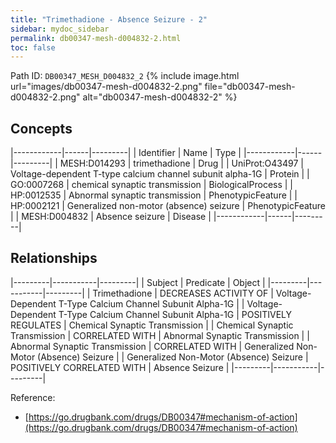 ```yaml
---
title: "Trimethadione - Absence Seizure - 2"
sidebar: mydoc_sidebar
permalink: db00347-mesh-d004832-2.html
toc: false 
---
```



Path ID: `DB00347_MESH_D004832_2`
{% include image.html url="images/db00347-mesh-d004832-2.png" file="db00347-mesh-d004832-2.png" alt="db00347-mesh-d004832-2" %}

## Concepts

|------------|------|---------|
| Identifier | Name | Type    |
|------------|------|---------|
| MESH:D014293 | trimethadione | Drug |
| UniProt:O43497 | Voltage-dependent T-type calcium channel subunit alpha-1G | Protein |
| GO:0007268 | chemical synaptic transmission | BiologicalProcess |
| HP:0012535 | Abnormal synaptic transmission | PhenotypicFeature |
| HP:0002121 | Generalized non-motor (absence) seizure | PhenotypicFeature |
| MESH:D004832 | Absence seizure | Disease |
|------------|------|---------|

## Relationships

|---------|-----------|---------|
| Subject | Predicate | Object  |
|---------|-----------|---------|
| Trimethadione | DECREASES ACTIVITY OF | Voltage-Dependent T-Type Calcium Channel Subunit Alpha-1G |
| Voltage-Dependent T-Type Calcium Channel Subunit Alpha-1G | POSITIVELY REGULATES | Chemical Synaptic Transmission |
| Chemical Synaptic Transmission | CORRELATED WITH | Abnormal Synaptic Transmission |
| Abnormal Synaptic Transmission | CORRELATED WITH | Generalized Non-Motor (Absence) Seizure |
| Generalized Non-Motor (Absence) Seizure | POSITIVELY CORRELATED WITH | Absence Seizure |
|---------|-----------|---------|

Reference: 
  - [https://go.drugbank.com/drugs/DB00347#mechanism-of-action](https://go.drugbank.com/drugs/DB00347#mechanism-of-action)
